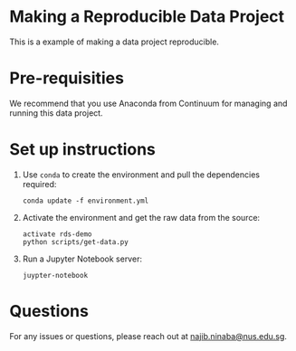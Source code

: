 # Making a Reproducible Data Project

This is a example of making a data project reproducible.

# Pre-requisities

We recommend that you use Anaconda from Continuum for managing and running this data project.

# Set up instructions

1. Use `conda` to create the environment and pull the dependencies required:
    ```
    conda update -f environment.yml
    ```
2. Activate the environment and get the raw data from the source:
    ```
    activate rds-demo
    python scripts/get-data.py
    ```

3. Run a Jupyter Notebook server:
    ```
    juypter-notebook
    ```

# Questions

For any issues or questions, please reach out at najib.ninaba@nus.edu.sg.


